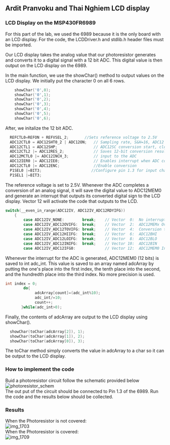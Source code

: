 ## Ardit Pranvoku and Thai Nghiem LCD display

### LCD Display on the MSP430FR6989

For this part of the lab, we used the 6989 because it is the only board with an LCD display. For the code, the LCDDriver.h and stdlib.h header files must be imported. 

Our LCD display takes the analog value that our photoresistor generates and converts it to a digital signal with a 12 bit ADC. This digital value is then output on the LCD display on the 6989.

In the main function, we use the showChar() method to output values on the LCD display. We initially put the character 0 on all 6 rows. 

```c
    showChar('0',0);
    showChar('0',1);
    showChar('0',2);
    showChar('0',3);
    showChar('0',4);
    showChar('0',5);
    showChar('0',6);
```


After, we initalize the 12 bit ADC. 
```c
  REFCTL0=REFON + REFVSEL_2;       //Sets reference voltage to 2.5V
  ADC12CTL0 = ADC12SHT0_2 | ADC12ON;   // Sampling rate, S&H=16, ADC12 on
  ADC12CTL1 = ADC12SHP;                // ADC12SC conversion start, clock=OSC
  ADC12CTL2 |= ADC12RES_2;             // Saves 12-bit conversion results
  ADC12MCTL0 |= ADC12INCH_3;           // input to the ADC
  ADC12IER0 |= ADC12IE0;               // Enables interrupt when ADC conversion completes.
  ADC12CTL0 |= ADC12ENC;               //Enable conversion
  P1SEL0 |=BIT3;                      //Configure pin 1.3 for input channel 3
  P1SEL1 |=BIT3;
```




The reference voltage is set to 2.5V. Whenever the ADC completes a conversion of an analog signal, it will save the digital value to ADC12MEM0 and generate an interrupt that outputs its converted digital sign to the LCD display. Vector 12 will activate the code that outputs to the LCD.

```c
switch(__even_in_range(ADC12IV, ADC12IV_ADC12RDYIFG))
    {
        case ADC12IV_NONE:        break;    // Vector  0:  No interrupt
        case ADC12IV_ADC12OVIFG:  break;    // Vector  2:  ADC12MEMx Overflow
        case ADC12IV_ADC12TOVIFG: break;    // Vector  4:  Conversion time overflow
        case ADC12IV_ADC12HIIFG:  break;    // Vector  6:  ADC12BHI
        case ADC12IV_ADC12LOIFG:  break;    // Vector  8:  ADC12BLO
        case ADC12IV_ADC12INIFG:  break;    // Vector 10:  ADC12BIN
        case ADC12IV_ADC12IFG0:             // Vector 12:  ADC12MEM0 Interrupt
```


Whenever the interrupt for the ADC is generated, ADC12MEM0 (12 bits) is saved to int adc_int. This value is saved to an array named adcArray by putting the one's place into the first index, the tenth place into the second, and the hundredth place into the third index. No more precision is used.

```c
int index = 0;
        do{
             adcArray[count]=(adc_int%10);
             adc_int/=10;
             count++;
       }while(adc_int>0);
```


Finally, the contents of adcArray are output to the LCD display using showChar().

```c
  showChar(toChar(adcArray[2]), 1);
  showChar(toChar(adcArray[1]), 2);
  showChar(toChar(adcArray[0]), 3);

```

The toChar method simply converts the value in adcArray to a char so it can be output to the LCD display.

### How to implement the code
Buid a photoresistor circuit follow the schematic provided below <br />
![photoresistor_schem](https://user-images.githubusercontent.com/30231031/32694162-bd1aedba-c706-11e7-89a6-ed677d297f9a.png)
<br />
The out put of the circuit should be connected to Pin 1.3 of the 6989. Run the code and the results below should be collected. 

### Results
When the Photoresistor is not covered: <br />
![img_1703](https://user-images.githubusercontent.com/30231031/32694179-527623ca-c707-11e7-8f25-d7939c13da5d.JPG)
<br />
When the Photoresistor is covered: <br />
![img_1709](https://user-images.githubusercontent.com/30231031/32694183-69b7857e-c707-11e7-816e-3a7ab8762314.JPG)